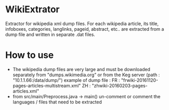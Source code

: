 # WikiExtrator
Extractor for wikipedia xml dump files.
For each wikipedia article, its title, infoboxes, categories, langlinks, pageid, abstract, etc.. are extracted from a dump file and written in separate .dat files.

# How to use
* The wikipedia dump files are very large and must be downloaded separately from "dumps.wikimedia.org" or from the Keg server (path : "10.1.1.66:/data/dump/")
example of dump file :
FR : "frwiki-20161120-pages-articles-multistream.xml"
ZH : "zhwiki-20160203-pages-articles.xml"
* from src/main/Preprocess.java -> main() un-comment or comment the languages / files that need to be extracted 
